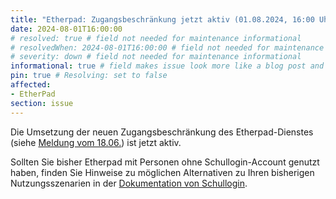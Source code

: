 ```yaml
---
title: "Etherpad: Zugangsbeschränkung jetzt aktiv (01.08.2024, 16:00 Uhr)"
date: 2024-08-01T16:00:00
# resolved: true # field not needed for maintenance informational
# resolvedWhen: 2024-08-01T16:00:00 # field not needed for maintenance informational
# severity: down # field not needed for maintenance informational
informational: true # field makes issue look more like a blog post and removes any references to downtime length
pin: true # Resolving: set to false
affected:
- EtherPad
section: issue
---
```


Die Umsetzung der neuen Zugangsbeschränkung des Etherpad-Dienstes (siehe [Meldung vom 18.06.](https://status.schullogin.de/issues/2024-08-01t0000--etherpad_aenderungen_zugangsbeschraenkung_und_jaehrliche_loeschung_01.08.2024/)) ist jetzt aktiv.

Sollten Sie bisher Etherpad mit Personen ohne Schullogin-Account genutzt haben, finden Sie Hinweise zu möglichen Alternativen zu Ihren bisherigen Nutzungsszenarien in der [Dokumentation von Schullogin](https://docs.schullogin.de/20-Werkzeuge/25-Etherpad/Index.html).

